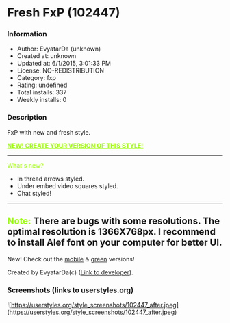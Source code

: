 # Fresh FxP (102447)

### Information
- Author: EvyatarDa (unknown)
- Created at: unknown
- Updated at: 6/1/2015, 3:01:33 PM
- License: NO-REDISTRIBUTION
- Category: fxp
- Rating: undefined
- Total installs: 337
- Weekly installs: 0


### Description
FxP with new and fresh style.

<a href="https://userstyles.org/styles/109711/" style="color: #99ff00; font-weight: bold !important; font-size: 1em; ">
NEW! CREATE YOUR VERSION OF THIS STYLE!
</a>

--------------------------------
<a style="color:#99ff00;">What's new?</a>
- In thread arrows styled.
- Under embed video squares styled.
- Chat styled!
--------------------------------
<a style="color:#99ff00;">Note:</a>
There are bugs with some resolutions.
The optimal resolution is 1366X768px.
I recommend to install Alef font on your computer for better UI.
--------------------------------

<a>New!</a>
Check out the <a href="https://userstyles.org/styles/104465/fresh-fxp-mobile">mobile</a> & <a href="https://userstyles.org/styles/108842/fresh-fxp-green">green</a> versions!

Created by EvyatarDa(c) (<a href="http://www.fxp.co.il/member.php?u=945406">Link to developer</a>).


### Screenshots (links to userstyles.org)
![https://userstyles.org/style_screenshots/102447_after.jpeg](https://userstyles.org/style_screenshots/102447_after.jpeg)


